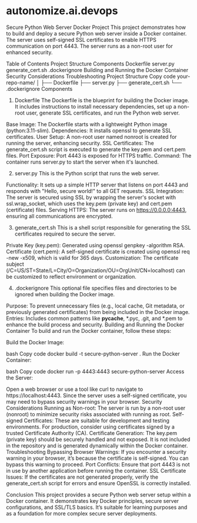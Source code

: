 # autonomize.ai.devops
Secure Python Web Server Docker Project
This project demonstrates how to build and deploy a secure Python web server inside a Docker container. The server uses self-signed SSL certificates to enable HTTPS communication on port 4443. The server runs as a non-root user for enhanced security.

Table of Contents
Project Structure
Components
Dockerfile
server.py
generate_cert.sh
.dockerignore
Building and Running the Docker Container
Security Considerations
Troubleshooting
Project Structure
Copy code
your-repo-name/
│
├── Dockerfile
├── server.py
├── generate_cert.sh
└── .dockerignore
Components
1. Dockerfile
The Dockerfile is the blueprint for building the Docker image. It includes instructions to install necessary dependencies, set up a non-root user, generate SSL certificates, and run the Python web server.

Base Image: The Dockerfile starts with a lightweight Python image (python:3.11-slim).
Dependencies: It installs openssl to generate SSL certificates.
User Setup: A non-root user named nonroot is created for running the server, enhancing security.
SSL Certificates: The generate_cert.sh script is executed to generate the key.pem and cert.pem files.
Port Exposure: Port 4443 is exposed for HTTPS traffic.
Command: The container runs server.py to start the server when it's launched.

2. server.py
This is the Python script that runs the web server.

Functionality: It sets up a simple HTTP server that listens on port 4443 and responds with "Hello, secure world!" to all GET requests.
SSL Integration: The server is secured using SSL by wrapping the server's socket with ssl.wrap_socket, which uses the key.pem (private key) and cert.pem (certificate) files.
Serving HTTPS: The server runs on https://0.0.0.0:4443, ensuring all communications are encrypted.

3. generate_cert.sh
This is a shell script responsible for generating the SSL certificates required to secure the server.

Private Key (key.pem): Generated using openssl genpkey -algorithm RSA.
Certificate (cert.pem): A self-signed certificate is created using openssl req -new -x509, which is valid for 365 days.
Customization: The certificate subject (/C=US/ST=State/L=City/O=Organization/OU=OrgUnit/CN=localhost) can be customized to reflect  environment or organization.

4. .dockerignore
This optional file specifies files and directories to be ignored when building the Docker image.

Purpose: To prevent unnecessary files (e.g., local cache, Git metadata, or previously generated certificates) from being included in the Docker image.
Entries: Includes common patterns like __pycache__, *.pyc, .git, and *.pem to enhance the build process and security.
Building and Running the Docker Container
To build and run the Docker container, follow these steps:

Build the Docker Image:

bash
Copy code
docker build -t secure-python-server .
Run the Docker Container:

bash
Copy code
docker run -p 4443:4443 secure-python-server
Access the Server:

Open a web browser or use a tool like curl to navigate to https://localhost:4443.
Since the server uses a self-signed certificate, you may need to bypass security warnings in your browser.
Security Considerations
Running as Non-root: The server is run by a non-root user (nonroot) to minimize security risks associated with running as root.
Self-signed Certificates: These are suitable for development and testing environments. For production, consider using certificates signed by a trusted Certificate Authority (CA).
Certificate Generation: The key.pem (private key) should be securely handled and not exposed. It is not included in the repository and is generated dynamically within the Docker container.
Troubleshooting
Bypassing Browser Warnings: If you encounter a security warning in your browser, it’s because the certificate is self-signed. You can bypass this warning to proceed.
Port Conflicts: Ensure that port 4443 is not in use by another application before running the container.
SSL Certificate Issues: If the certificates are not generated properly, verify the generate_cert.sh script for errors and ensure OpenSSL is correctly installed.

Conclusion
This project provides a secure Python web server setup within a Docker container. It demonstrates key Docker principles, secure server configurations, and SSL/TLS basics. It’s suitable for learning purposes and as a foundation for more complex secure server deployments.

